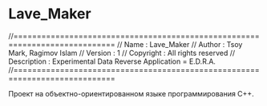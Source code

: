 # Lave_Maker

//============================================================================
// Name        : Lave_Maker
// Author      : Tsoy Mark, Ragimov Islam
// Version     : 1
// Copyright   : All rights reserved
// Description : Experimental Data Reverse Application = E.D.R.A.
//============================================================================

Проект на объектно-ориентированном языке программирования С++.